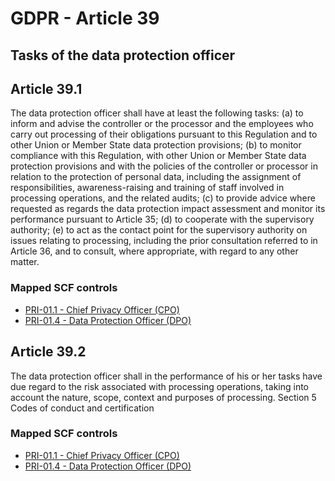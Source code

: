 # GDPR - Article 39
## Tasks of the data protection officer


## Article 39.1
The data protection officer shall have at least the following tasks:
(a) to inform and advise the controller or the processor and the employees who carry out processing of their obligations pursuant to this Regulation and to other Union or Member State data protection provisions;
(b) to monitor compliance with this Regulation, with other Union or Member State data protection provisions and with the policies of the controller or processor in relation to the protection of personal data, including the assignment of responsibilities, awareness-raising and training of staff involved in processing operations, and the related audits;
(c) to provide advice where requested as regards the data protection impact assessment and monitor its performance pursuant to Article 35;
(d) to cooperate with the supervisory authority;
(e) to act as the contact point for the supervisory authority on issues relating to processing, including the prior consultation referred to in Article 36, and to consult, where appropriate, with regard to any other matter.

### Mapped SCF controls
- [PRI-01.1 - Chief Privacy Officer (CPO)](../scf/pri-011-chiefprivacyofficercpo.md)
- [PRI-01.4 - Data Protection Officer (DPO)](../scf/pri-014-dataprotectionofficerdpo.md)

## Article 39.2
The data protection officer shall in the performance of his or her tasks have due regard to the risk associated with processing operations, taking into account the nature, scope, context and purposes of processing.
<span class="expanded">Section 5
<span class="bold"><span class="expanded">Codes of conduct and certification

### Mapped SCF controls
- [PRI-01.1 - Chief Privacy Officer (CPO)](../scf/pri-011-chiefprivacyofficercpo.md)
- [PRI-01.4 - Data Protection Officer (DPO)](../scf/pri-014-dataprotectionofficerdpo.md)
